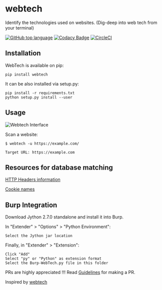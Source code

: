 # webtech
Identify the technologies used on websites. (Dig-deep into web tech from your terminal)

[![GitHub top language](https://img.shields.io/github/languages/top/kaiiyer/webtech?color=yellow&logo=python)](https://github.com/vinitshahdeo/Water-Monitoring-System) 
[![Codacy Badge](https://api.codacy.com/project/badge/Grade/e1f930ad4e9049109d73459f1edb7392)](https://app.codacy.com/manual/kaiiyer47/webtech?utm_source=github.com&utm_medium=referral&utm_content=kaiiyer/webtech&utm_campaign=Badge_Grade_Dashboard)
[![CircleCI](https://circleci.com/gh/kaiiyer/webtech.svg?style=svg)](https://circleci.com/gh/kaiiyer/webtech)

## Installation
WebTech is available on pip:
```
pip install webtech
```
It can be also installed via setup.py:

```
pip install -r requirements.txt
python setup.py install --user
```

## Usage
![Webtech Interface](https://user-images.githubusercontent.com/24914913/74858499-6fc4dc80-536b-11ea-996a-6c6b9bb20a1f.png)

Scan a website:

```
$ webtech -u https://example.com/

Target URL: https://example.com
```
## Resources for database matching

[HTTP Headers information](http://netinfo.link/http/headers.html)

[Cookie names](https://webcookies.org/top-cookie-names) 

## Burp Integration

Download Jython 2.7.0 standalone and install it into Burp.

In "Extender" > "Options" > "Python Environment":

    Select the Jython jar location

Finally, in "Extender" > "Extension":

    Click "Add"
    Select "py" or "Python" as extension format
    Select the Burp-WebTech.py file in this folder

PRs are highly appreciated !!!
Read [Guidelines](/CONTRIBUTING.md) for making a PR.

Inspired by [webtech](https://github.com/ShielderSec/webtech)
